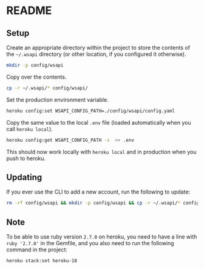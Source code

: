 # README

## Setup

Create an appropriate directory within the project to store the contents of the `~/.wsapi` directory (or other location, if you configured it otherwise).

```bash
mkdir -p config/wsapi
```

Copy over the contents.

```bash
cp -r ~/.wsapi/* config/wsapi/
```

Set the production environment variable.

```bash
heroku config:set WSAPI_CONFIG_PATH=./config/wsapi/config.yaml
```

Copy the same value to the local `.env` file (loaded automatically when you call `heroku local`).

```bash
heroku config:get WSAPI_CONFIG_PATH -s  >> .env
```

This should now work locally with `heroku local` and in production when you push to heroku.

## Updating

If you ever use the CLI to add a new account, run the following to update:

```bash
rm -rf config/wsapi && mkdir -p config/wsapi && cp -r ~/.wsapi/* config/wsapi/
```
## Note

To be able to use ruby version `2.7.0` on heroku, you need to have a line with `ruby '2.7.0'` in the Gemfile, and you also need to run the following command in the project:

```bash
heroku stack:set heroku-18
```
